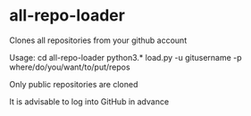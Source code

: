 # all-repo-loader
Clones all repositories from your github account

Usage:
cd all-repo-loader
python3.* load.py -u gitusername -p where/do/you/want/to/put/repos

Only public repositories are cloned

It is advisable to log into GitHub in advance